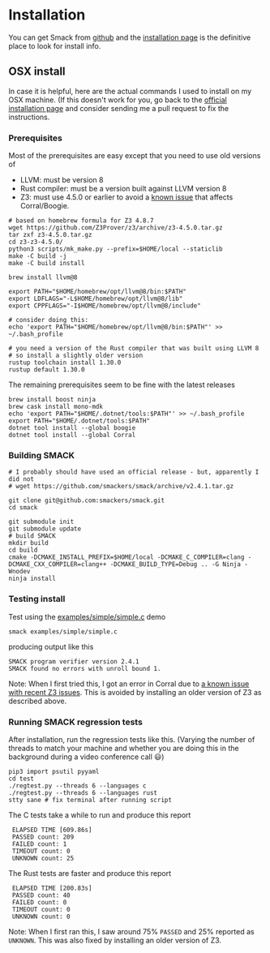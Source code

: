 # Installation

You can get Smack from
[github](https://github.com/smackers/smack/)
and the
[installation
page](https://github.com/smackers/smack/blob/master/docs/installation.md)
is the definitive place to look for install info.

## OSX install

In case it is helpful, here are the actual commands I used
to install on my OSX machine.
(If this doesn't work for you, go back to the
[official installation
page](https://github.com/smackers/smack/blob/master/docs/installation.md)
and consider sending me a pull request to fix the instructions.

### Prerequisites

Most of the prerequisites are easy except that you need to use old
versions of

- LLVM: must be version 8
- Rust compiler: must be a version built against LLVM version 8
- Z3: must use 4.5.0 or earlier to avoid
  a [known issue](https://github.com/smackers/smack/issues/521)
  that affects Corral/Boogie.

```
# based on homebrew formula for Z3 4.8.7
wget https://github.com/Z3Prover/z3/archive/z3-4.5.0.tar.gz
tar zxf z3-4.5.0.tar.gz
cd z3-z3-4.5.0/
python3 scripts/mk_make.py --prefix=$HOME/local --staticlib
make -C build -j
make -C build install

brew install llvm@8

export PATH="$HOME/homebrew/opt/llvm@8/bin:$PATH"
export LDFLAGS="-L$HOME/homebrew/opt/llvm@8/lib"
export CPPFLAGS="-I$HOME/homebrew/opt/llvm@8/include"

# consider doing this:
echo 'export PATH="$HOME/homebrew/opt/llvm@8/bin:$PATH"' >> ~/.bash_profile

# you need a version of the Rust compiler that was built using LLVM 8
# so install a slightly older version
rustup toolchain install 1.30.0
rustup default 1.30.0
```

The remaining prerequisites seem to be fine with the latest releases

```
brew install boost ninja
brew cask install mono-mdk
echo 'export PATH="$HOME/.dotnet/tools:$PATH"' >> ~/.bash_profile
export PATH="$HOME/.dotnet/tools:$PATH"
dotnet tool install --global boogie
dotnet tool install --global Corral
```


### Building SMACK

```
# I probably should have used an official release - but, apparently I did not
# wget https://github.com/smackers/smack/archive/v2.4.1.tar.gz

git clone git@github.com:smackers/smack.git
cd smack

git submodule init
git submodule update
# build SMACK
mkdir build
cd build
cmake -DCMAKE_INSTALL_PREFIX=$HOME/local -DCMAKE_C_COMPILER=clang -DCMAKE_CXX_COMPILER=clang++ -DCMAKE_BUILD_TYPE=Debug .. -G Ninja -Wnodev
ninja install
```


### Testing install

Test using the
[examples/simple/simple.c](https://github.com/smackers/smack/blob/master/examples/simple/simple.c)
demo

```
smack examples/simple/simple.c
```
producing output like this

```
SMACK program verifier version 2.4.1
SMACK found no errors with unroll bound 1.
```

Note: When I first tried this, I got an error in Corral
due to [a known issue with recent Z3 issues](https://github.com/smackers/smack/issues/521).
This is avoided by installing an older version of Z3 as described above.


### Running SMACK regression tests

After installation, run the regression tests like this.
(Varying the number of threads to match your machine and whether you are
doing this in the background during a video conference call :smiley:)

```
pip3 import psutil pyyaml
cd test
./regtest.py --threads 6 --languages c
./regtest.py --threads 6 --languages rust
stty sane # fix terminal after running script
```

The C tests take a while to run and produce this report

```
 ELAPSED TIME [609.86s]
 PASSED count: 209
 FAILED count: 1
 TIMEOUT count: 0
 UNKNOWN count: 25
```

The Rust tests are faster and produce this report

```
 ELAPSED TIME [200.83s]
 PASSED count: 40
 FAILED count: 0
 TIMEOUT count: 0
 UNKNOWN count: 0
```

Note: When I first ran this, I saw around 75% `PASSED` and 25% reported
as `UNKNOWN`.
This was also fixed by installing an older version of Z3.
